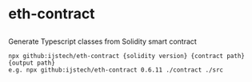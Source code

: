 # eth-contract
## 
Generate Typescript classes from Solidity smart contract
```
npx github:ijstech/eth-contract {solidity version} {contract path} {output path}
e.g. npx github:ijstech/eth-contract 0.6.11 ./contract ./src
```
